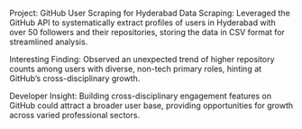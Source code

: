 Project: GitHub User Scraping for Hyderabad
Data Scraping: Leveraged the GitHub API to systematically extract profiles of users in Hyderabad with over 50 followers and their repositories, storing the data in CSV format for streamlined analysis.

Interesting Finding: Observed an unexpected trend of higher repository counts among users with diverse, non-tech primary roles, hinting at GitHub’s cross-disciplinary growth.

Developer Insight: Building cross-disciplinary engagement features on GitHub could attract a broader user base, providing opportunities for growth across varied professional sectors.
